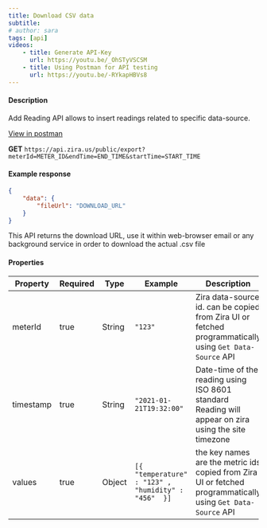 ```yaml
---
title: Download CSV data
subtitle: 
# author: sara
tags: [api]
videos: 
    - title: Generate API-Key
      url: https://youtu.be/_OhSTyVSCSM
    - title: Using Postman for API testing
      url: https://youtu.be/-RYkapHBVs8
---
```

#### Description 
Add Reading API allows to insert readings related to specific data-source.


[View in postman](https://apidocs.zira.us/#d87591b7-336e-4ab1-9791-5c6a4b143ad5)

**GET** `https://api.zira.us/public/export?meterId=METER_ID&endTime=END_TIME&startTime=START_TIME`

#### Example response

```json
{
    "data": {
        "fileUrl": "DOWNLOAD_URL"
    }
}

```
This API returns the download URL, use it within web-browser email or any background service in order to download the actual .csv file

#### Properties

| Property  | Required | Type   | Example                                               | Description                                                                                                    |
| --------- | -------- | ------ | ----------------------------------------------------- | -------------------------------------------------------------------------------------------------------------- |
| meterId   | true     | String | `"123"`                                               | Zira data-source id.  can be copied from Zira UI or fetched programmatically using `Get Data-Source` API       |
| timestamp | true     | String | `"2021-01-21T19:32:00"`                               | Date-time of the reading using ISO 8601 standard  Reading will appear on zira using the site timezone          |
| values    | true     | Object | `[{  "temperature" : "123" ,  "humidity" : "456"  }]` | the key names are the metric ids copied from Zira UI or fetched programmatically using  `Get Data-Source`  API |